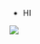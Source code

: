 - HI



![](https://komarev.com/ghpvc/?username=curaposterior&color=lightgrey)
<!---
curaposterior/curaposterior is a ✨ special ✨ repository because its `README.md` (this file) appears on your GitHub profile.
You can click the Preview link to take a look at your changes.
--->
